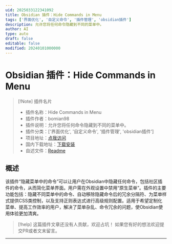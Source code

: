 ```yaml
---
uid: 2025033122341092
title: Obsidian 插件：Hide Commands in Menu
tags: ['界面优化', '自定义命令', '插件管理', 'obsidian插件']
description: 允许您将任何命令隐藏到不同的菜单中。
author: AI
type: auto
draft: false
editable: false
modified: 20240101000000
---
```


# Obsidian 插件：Hide Commands in Menu

> [!Note] 插件名片
> - 插件名称：Hide Commands in Menu
> - 插件作者：bomian98
> - 插件说明：允许您将任何命令隐藏到不同的菜单中。
> - 插件分类：['界面优化', '自定义命令', '插件管理', 'obsidian插件']
> - 项目地址：[点我访问](https://github.com/bomian98/obsidian-hide-commands-in-menu)
> - 国内下载地址：[下载安装](https://pkmer.cn/products/plugin/pluginMarket/?hide-commands-in-menu)
> - 自述文件：[Readme](https://ghproxy.net/https://raw.githubusercontent.com/bomian98/obsidian-hide-commands-in-menu/master/README.md)



## 概述

该插件“隐藏菜单中的命令”可以让用户在Obsidian中隐藏任何命令，包括社区插件的命令，从而简化菜单界面。用户需在外观设置中禁用“原生菜单”。插件的主要功能包括：隐藏不同菜单中的命令、自动移除隐藏命令后的冗余分隔符、为菜单样式提供CSS类控制，以及支持正则表达式进行高级规则配置。适用于希望定制化菜单、提高工作效率的用户，解决了菜单杂乱、命令冗余的问题，使Obsidian使用体验更加清爽。


> [!help] 
> 这篇插件文章还没有人贡献，欢迎占坑！
> 如果您有好的想法欢迎提交PR或者文末留言。
> 

---



